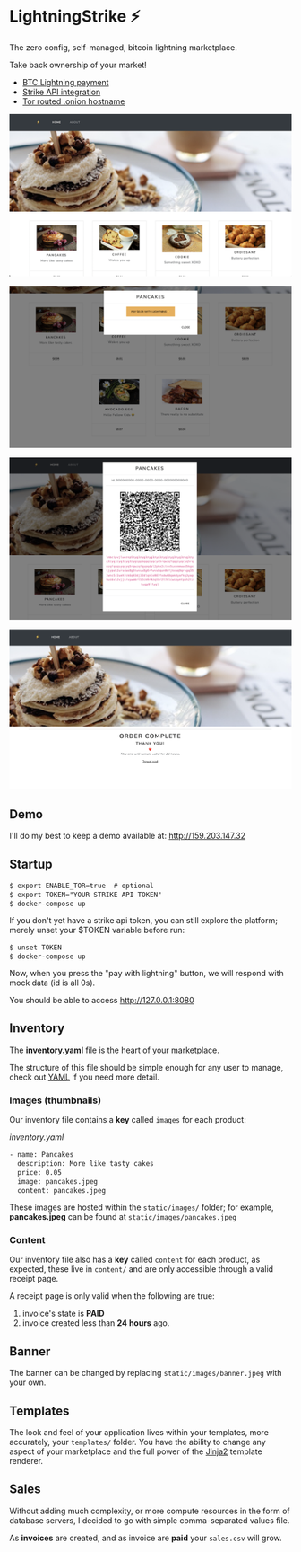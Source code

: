 # **LightningStrike ⚡**

The zero config, self-managed, bitcoin lightning marketplace.

Take back ownership of your market!

  * [BTC Lightning payment](https://lightning.network/)
  * [Strike API integration](https://developer.strike.me/en/)
  * [Tor routed .onion hostname](https://www.torproject.org/)

![1_home.png](/screenshoots/1_home.png)

![2_home.png](/screenshoots/2_pay_with_lightning.png)

![3_home.png](/screenshoots/3_wait_for_payment.png)

![4_home.png](/screenshoots/4_thankyou.png)

## Demo

I'll do my best to keep a demo available at: http://159.203.147.32

## Startup

```
$ export ENABLE_TOR=true  # optional
$ export TOKEN="YOUR STRIKE API TOKEN"
$ docker-compose up
```

If you don't yet have a strike api token, you can still explore the platform;
merely unset your $TOKEN variable before run:

```
$ unset TOKEN
$ docker-compose up
```

Now, when you press the "pay with lightning" button, we will respond with mock data (id is all 0s).

You should be able to access http://127.0.0.1:8080


## Inventory

The **inventory.yaml** file is the heart of your marketplace.

The structure of this file should be simple enough for any user to manage,
check out [YAML](https://yaml.org/) if you need more detail.

### Images (thumbnails)

Our inventory file contains a **key** called `images` for each product:

*inventory.yaml*
```
- name: Pancakes
  description: More like tasty cakes
  price: 0.05
  image: pancakes.jpeg
  content: pancakes.jpeg
```

These images are hosted within the `static/images/` folder; for example,
**pancakes.jpeg** can be found at `static/images/pancakes.jpeg`


### Content

Our inventory file also has a **key** called `content` for each product,
as expected, these live in `content/` and are only accessible through a valid
receipt page.

A receipt page is only valid when the following are true:

  1. invoice's state is **PAID**
  2. invoice created less than **24 hours** ago.


## Banner

The banner can be changed by replacing `static/images/banner.jpeg` with your own.

## Templates

The look and feel of your application lives within your templates, more
accurately, your `templates/` folder. You have the ability to change any
aspect of your marketplace and the full power of the
[Jinja2](https://jinja2docs.readthedocs.io/en/stable/templates.html) template
renderer.


## Sales

Without adding much complexity, or more compute resources in the form of
database servers, I decided to go with simple comma-separated values file.

As **invoices** are created, and as invoice are **paid** your `sales.csv` will grow.
